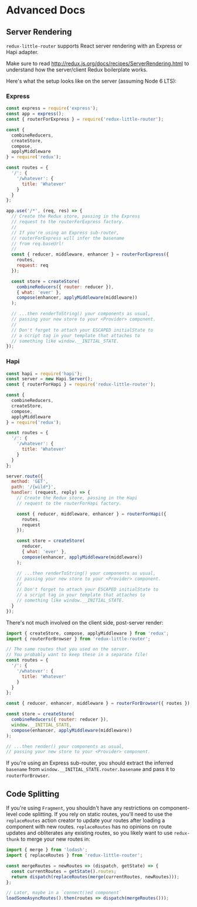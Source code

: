 # Advanced Docs

## Server Rendering

`redux-little-router` supports React server rendering with an Express or Hapi adapter.

Make sure to read http://redux.js.org/docs/recipes/ServerRendering.html to understand how the server/client Redux boilerplate works.

Here's what the setup looks like on the server (assuming Node 6 LTS):

### Express

```js
const express = require('express');
const app = express();
const { routerForExpress } = require('redux-little-router');

const {
  combineReducers,
  createStore,
  compose,
  applyMiddleware
} = require('redux');

const routes = {
  '/': {
    '/whatever': {
      title: 'Whatever'
    }
  }
};

app.use('/*', (req, res) => {
  // Create the Redux store, passing in the Express
  // request to the routerForExpress factory.
  //
  // If you're using an Express sub-router,
  // routerForExpress will infer the basename
  // from req.baseUrl!
  //
  const { reducer, middleware, enhancer } = routerForExpress({
    routes,
    request: req
  });

  const store = createStore(
    combineReducers({ router: reducer }),
    { what: 'ever' },
    compose(enhancer, applyMiddleware(middleware))
  );

  // ...then renderToString() your components as usual,
  // passing your new store to your <Provider> component.
  //
  // Don't forget to attach your ESCAPED initialState to
  // a script tag in your template that attaches to
  // something like window.__INITIAL_STATE.
});
```

### Hapi

```js
const hapi = require('hapi');
const server = new Hapi.Server();
const { routerForHapi } = require('redux-little-router');

const {
  combineReducers,
  createStore,
  compose,
  applyMiddleware
} = require('redux');

const routes = {
  '/': {
    '/whatever': {
      title: 'Whatever'
    }
  }
};

server.route({
  method: 'GET',
  path: '/{wild*}',
  handler: (request, reply) => {
    // Create the Redux store, passing in the Hapi
    // request to the routerForHapi factory.

    const { reducer, middleware, enhancer } = routerForHapi({
      routes,
      request
    });

    const store = createStore(
      reducer,
      { what: 'ever' },
      compose(enhancer, applyMiddleware(middleware))
    );

    // ...then renderToString() your components as usual,
    // passing your new store to your <Provider> component.
    //
    // Don't forget to attach your ESCAPED initialState to
    // a script tag in your template that attaches to
    // something like window.__INITIAL_STATE.
  }
});
```

There's not much involved on the client side, post-server render:

```js
import { createStore, compose, applyMiddleware } from 'redux';
import { routerForBrowser } from 'redux-little-router';

// The same routes that you used on the server.
// You probably want to keep these in a separate file!
const routes = {
  '/': {
    '/whatever': {
      title: 'Whatever'
    }
  }
};

const { reducer, enhancer, middleware } = routerForBrowser({ routes });

const store = createStore(
  combineReducers({ router: reducer }),
  window.__INITIAL_STATE,
  compose(enhancer, applyMiddleware(middleware))
);

// ...then render() your components as usual,
// passing your new store to your <Provider> component.
```

If you're using an Express sub-router, you should extract the inferred `basename` from `window.__INITIAL_STATE.router.basename` and pass it to `routerForBrowser`.

## Code Splitting

If you're using `Fragment`, you shouldn't have any restrictions on component-level code splitting. If you rely on static routes, you'll need to use the `replaceRoutes` action creator to update your routes after loading a component with new routes. `replaceRoutes` has no opinions on route updates and obliterates any existing routes, so you likely want to use `redux-thunk` to merge your new routes in:

```js
import { merge } from 'lodash';
import { replaceRoutes } from 'redux-little-router';

const mergeRoutes = newRoutes => (dispatch, getState) => {
  const currentRoutes = getState().routes;
  return dispatch(replaceRoutes(merge(currentRoutes, newRoutes)));
};

// Later, maybe in a `connect()ed component`
loadSomeAsyncRoutes().then(routes => dispatch(mergeRoutes()));
```
